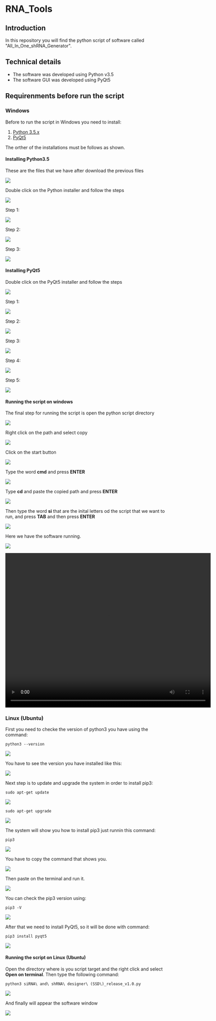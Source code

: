 # RNA_Tools

## Introduction

In this repository you will find the python script of software called "All_In_One_shRNA_Generator".

## Technical details

* The software was developed using Python v3.5
* The software GUI was developed using PyQt5

## Requirenments before run the script
### **Windows**

Before to run the script in Windows you need to install:

1. [Python 3.5.x](/download/python-3.5.0.exe)
2. [PyQt5](/download/PyQt5-5.6-gpl-Py3.5-Qt5.6.0-x32-2.exe)

The orther of the installations must be follows as shown.

#### Installing Python3.5

These are the files that we have after download the previous files

![](/images/installing_python3.5.png)

Double click on the Python installer and follow the steps

![](/images/installing_python3.5_00.png)

Step 1:

![](/images/installing_python3.5_01.png)

Step 2:

![](/images/installing_python3.5_02.png)

Step 3:

![](/images/installing_python3.5_03.png)

#### Installing PyQt5

Double click on the PyQt5 installer and follow the steps

![](/images/installing_pyQT5.png)

Step 1:

![](/images/installing_pyQT5_00.png)

Step 2:

![](/images/installing_pyQT5_01.png)

Step 3:

![](/images/installing_pyQT5_02.png)

Step 4:

![](/images/installing_pyQT5_03.png)

Step 5:

![](/images/installing_pyQT5_04.png)

#### Running the script on windows

The final step for running the script is open the python script directory

![](/images/runnig_the_script_00.png)

Right click on the path and select copy

![](/images/runnig_the_script_01.png)

Click on the start button

![](/images/runnig_the_script_02.png)

Type the word **cmd** and press **ENTER**

![](/images/runnig_the_script_03.png)

Type **cd** and paste the copied path and press **ENTER**

![](/images/runnig_the_script_04.png)

Then type the word **si** that are the inital letters od the script that we want to run, and press **TAB** and then press **ENTER**

![](/images/runnig_the_script_05.png)

Here we have the software running.

![](/images/runnig_the_script_06.png)


<video width="640" height="480" controls>
  <source src="/videos/installation_and_runnig_in_windows.mp4" type="video/mp4">
</video>

### **Linux (Ubuntu)**

First you need to checke the version of python3 you have using the command:
````
python3 --version
````

![](/images/installation_pip3.png)

You have to see the version you have installed like this:

![](/images/installation_pip3_00.png)

Next step is to update and upgrade the system in order to install pip3:

````
sudo apt-get update
````

![](/images/installation_pip3_04.png)

````
sudo apt-get upgrade
````

![](/images/installation_pip3_05.png)

The system will show you how to install pip3 just runnin this command:
````
pip3
````

![](/images/installation_pip3_01.png)

You have to copy the command that shows you.

![](/images/installation_pip3_02.png)

Then paste on the terminal and run it.

![](/images/installation_pip3_03.png)

You can check the pip3 version using:
````
pip3 -V
````

![](/images/installation_pip3_06.png)

After that we need to install PyQt5, so it will be done with command:
````
pip3 install pyqt5
````

![](/images/installation_pip3_07.png)

#### Running the script on Linux (Ubuntu)

Open the directory where is you script target and the right click and select **Open on terminal**.
Then type the following command:
````
python3 siRNA\ and\ shRNA\ designer\ (SSD\)_release_v1.0.py
````

![](/images/installation_pip3_08.png)

And finally will appear the software window

![](/images/installation_pip3_09.png)
